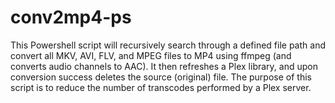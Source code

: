 # conv2mp4-ps
This Powershell script will recursively search through a defined file path and convert all MKV, AVI, FLV, and MPEG files to MP4 using ffmpeg (and converts audio channels to AAC). It then refreshes a Plex library, and upon conversion success deletes the source (original) file. The purpose of this script is to reduce the number of transcodes performed by a Plex server.
